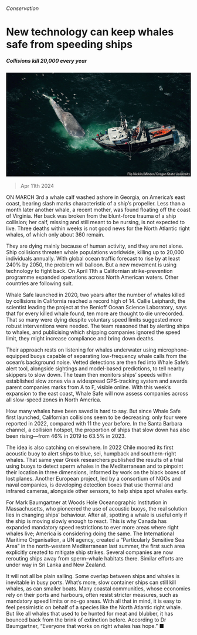 ###### Conservation

# New technology can keep whales safe from speeding ships 

##### Collisions kill 20,000 every year 

![image](images/20240413_STP003.jpg) 

> Apr 11th 2024 

ON MARCH 3rd a whale calf washed ashore in Georgia, on America’s east coast, bearing slash marks characteristic of a ship’s propeller. Less than a month later another whale, a recent mother, was found floating off the coast of Virginia. Her back was broken from the blunt-force trauma of a ship collision; her calf, missing and still meant to be nursing, is not expected to live. Three deaths within weeks is not good news for the North Atlantic right whales, of which only about 360 remain.

They are dying mainly because of human activity, and they are not alone. Ship collisions threaten whale populations worldwide, killing up to 20,000 individuals annually. With global ocean traffic forecast to rise by at least 240% by 2050, the problem will balloon. But a new movement is using technology to fight back. On April 11th a Californian strike-prevention programme expanded operations across North American waters. Other countries are following suit.

Whale Safe launched in 2020, two years after the number of whales killed by collisions in California reached a record high of 14. Callie Leiphardt, the scientist leading the project at the Benioff Ocean Science Laboratory, says that for every killed whale found, ten more are thought to die unrecorded. That so many were dying despite voluntary speed limits suggested more robust interventions were needed. The team reasoned that by alerting ships to whales, and publicising which shipping companies ignored the speed limit, they might increase compliance and bring down deaths.

Their approach rests on listening for whales underwater using microphone-equipped buoys capable of separating low-frequency whale calls from the ocean’s background noise. Vetted detections are then fed into Whale Safe’s alert tool, alongside sightings and model-based predictions, to tell nearby skippers to slow down. The team then monitors ships’ speeds within established slow zones via a widespread GPS-tracking system and awards parent companies marks from A to F, visible online. With this week’s expansion to the east coast, Whale Safe will now assess companies across all slow-speed zones in North America.

How many whales have been saved is hard to say. But since Whale Safe first launched, Californian collisions seem to be decreasing: only four were reported in 2022, compared with 11 the year before. In the Santa Barbara channel, a collision hotspot, the proportion of ships that slow down has also been rising—from 46% in 2019 to 63.5% in 2023. 

The idea is also catching on elsewhere. In 2022 Chile moored its first acoustic buoy to alert ships to blue, sei, humpback and southern-right whales. That same year Greek researchers published the results of a trial using buoys to detect sperm whales in the Mediterranean and to pinpoint their location in three dimensions, informed by work on the black boxes of lost planes. Another European project, led by a consortium of NGOs and naval companies, is developing detection boxes that use thermal and infrared cameras, alongside other sensors, to help ships spot whales early.

For Mark Baumgartner at Woods Hole Oceanographic Institution in Massachusetts, who pioneered the use of acoustic buoys, the real solution lies in changing ships’ behaviour. After all, spotting a whale is useful only if the ship is moving slowly enough to react. This is why Canada has expanded mandatory speed restrictions to ever more areas where right whales live; America is considering doing the same. The International Maritime Organisation, a UN agency, created a “Particularly Sensitive Sea Area” in the north-western Mediterranean last summer, the first such area explicitly created to mitigate ship strikes. Several companies are now rerouting ships away from sperm-whale habitats there. Similar efforts are under way in Sri Lanka and New Zealand. 

It will not all be plain sailing. Some overlap between ships and whales is inevitable in busy ports. What’s more, slow container ships can still kill whales, as can smaller boats. Many coastal communities, whose economies rely on their ports and harbours, often resist stricter measures, such as mandatory speed limits or no-go areas. With all that in mind, it is easy to feel pessimistic on behalf of a species like the North Atlantic right whale. But like all whales that used to be hunted for meat and blubber, it has bounced back from the brink of extinction before. According to Dr Baumgartner, “Everyone that works on right whales has hope.” ■


